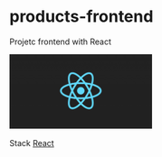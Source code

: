 # products-frontend
Projetc frontend with React  

<img src="React-logo.png" width="50%" >

Stack
 <a href="https://pt-br.reactjs.org/">React </a>
